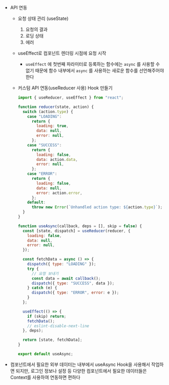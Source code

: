- API 연동
    - 요청 상태 관리 (useState)
        1. 요청의 결과
        2. 로딩 상태
        3. 에러 
    - useEffect로 컴포넌트 렌더링 시점에 요청 시작
        - `useEffect` 에 첫번째 파라미터로 등록하는 함수에는 `async` 를 사용할 수 없기 때문에 함수 내부에서 `async` 를 사용하는 새로운 함수를 선언해주어야 한다
    - 커스텀 API 연동(useReducer 사용) Hook 만들기
        
        ```jsx
        import { useReducer, useEffect } from "react";
        
        function reducer(state, action) {
          switch (action.type) {
            case "LOADING":
              return {
                loading: true,
                data: null,
                error: null,
              };
            case "SUCCESS":
              return {
                loading: false,
                data: action.data,
                error: null,
              };
            case "ERROR":
              return {
                loading: false,
                data: null,
                error: action.error,
              };
            default:
              throw new Error(`Unhandled action type: ${action.type}`);
          }
        }
        
        function useAsync(callback, deps = [], skip = false) {
          const [state, dispatch] = useReducer(reducer, {
            loading: false,
            data: null,
            error: null,
          });
        
          const fetchData = async () => {
            dispatch({ type: "LOADING" });
            try {
              // 요청 보내기
              const data = await callback();
              dispatch({ type: "SUCCESS", data });
            } catch (e) {
              dispatch({ type: "ERROR", error: e });
            }
          };
        
          useEffect(() => {
            if (skip) return;
            fetchData();
            // eslint-disable-next-line
          }, deps);
        
          return [state, fetchData];
        }
        
        export default useAsync;
        ```
        

- 컴포넌트에서 필요한 외부 데이터는 내부에서 useAsync Hook을 사용해서 작업하면 되지만, 로그인 정보나 설정 등 다양한 컴포넌트에서 필요한 데이터들은 Context를 사용하여 연동하면 편하다
